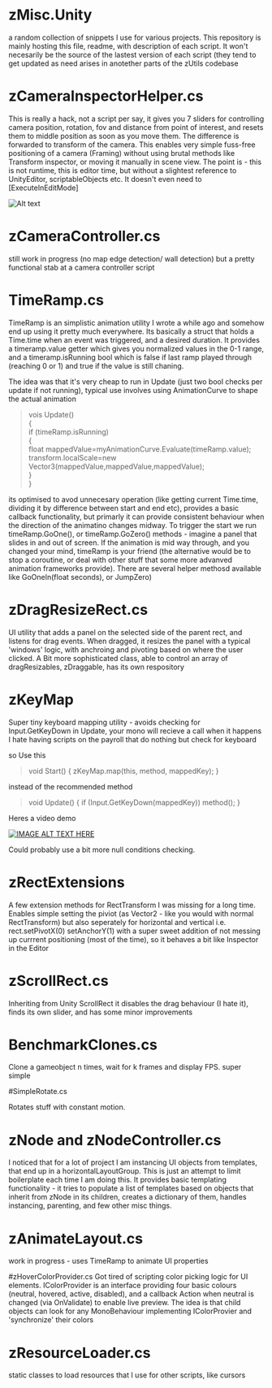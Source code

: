 # zMisc.Unity
a random collection of snippets I use for various projects. This repository is mainly hosting this file, readme, with description of each script.
It won't necesarily be the source of the lastest version of each script (they tend to get updated as need arises in anotether parts of the zUtils codebase

# zCameraInspectorHelper.cs
This is really a hack, not a script per say, it gives you 7 sliders for controlling camera position, rotation, fov and distance from point of interest, and resets them to middle position as soon as you move them. The difference is forwarded to transform of the camera. This enables very simple fuss-free positioning of a camera (Framing) without using brutal methods like Transform inspector, or moving it manually in scene view.
The point is - this is not runtime, this is editor time, but without a slightest reference to UnityEditor, scriptableObjects etc. It doesn't even need to [ExecuteInEditMode]

![Alt text](/blob/master/Screenshots/cameraInspector.png?raw=true?raw=true "Screenshot")
# zCameraController.cs
still work in progress (no map edge detection/ wall detection) but a pretty functional stab at a camera controller script

# TimeRamp.cs

TimeRamp is an simplistic animation utility I wrote a while ago and somehow end up using it pretty much everywhere.
Its basically a struct that holds a Time.time when an event was triggered, and a desired duration. It provides a timeramp.value getter which gives you normalized values in the 0-1 range, and a timeramp.isRunning bool which is false if last ramp played through (reaching 0 or 1) and true if the value is still chaning.

The idea was that it's very cheap to run in Update (just two bool checks per update if not running), typical use involves using AnimationCurve to shape the actual animation

>vois Update()<br/>
>{<br/>
> if (timeRamp.isRunning)<br/>
>  {<br/>
>  float mappedValue=myAnimationCurve.Evaluate(timeRamp.value);<br/>
>  transform.localScale=new Vector3(mappedValue,mappedValue,mappedValue);<br/>
> }<br/>
>}

its optimised to avod unnecesary operation (like getting current Time.time, dividing it by difference between start and end etc), provides a basic callback functionality, but primarly it can provide consistent behaviour when the direction of the animatino changes midway.
To trigger the start we run timeRamp.GoOne(), or timeRamp.GoZero() methods - imagine a panel that slides in and out of screen. If the animation is mid way through, and you changed your mind, timeRamp is your friend (the alternative would be to stop a coroutine, or deal with other stuff that some more advanved animation frameworks provide).
There are several helper methosd available like GoOneIn(float seconds), or JumpZero)




# zDragResizeRect.cs

UI utility that adds a panel on the selected side of the parent rect, and listens for drag events. When dragged, it resizes the panel with a typical 'windows' logic, with anchroing and pivoting based on where the user clicked.
A Bit more sophisticated class, able to control an array of dragResizables, zDraggable, has its own respository

# zKeyMap
Super tiny keyboard mapping utility - avoids checking for Input.GetKeyDown in Update, your mono will recieve a call when it happens
I hate having scripts on the payroll that do nothing but check for keyboard

so Use this

>void Start()
>   {
>      zKeyMap.map(this, method, mappedKey);
>   }

instead of the recommended method

>void Update()
>    {
>        if (Input.GetKeyDown(mappedKey)) method();
>    }
    
Heres a video demo
    
[![IMAGE ALT TEXT HERE](http://img.youtube.com/vi/eSrLbbu6xas/0.jpg)](http://www.youtube.com/watch?v=eSrLbbu6xas)
  
Could probably use a bit more null conditions checking. 

# zRectExtensions

A few extension methods for RectTransform I was missing for a long time. Enables simple setting the piviot (as Vector2 - like you would with normal RectTransform) but also 
seperately for horizontal and vertical i.e. rect.setPivotX(0) setAnchorY(1) with a super sweet addition of not messing up currrent positioning (most of the time), so it behaves a bit like Inspector in the Editor

# zScrollRect.cs

Inheriting from Unity ScrollRect it disables the drag behaviour (I hate it), finds its own slider, and has some minor improvements

# BenchmarkClones.cs

Clone a gameobject n times, wait for k frames and display FPS. super simple

#SimpleRotate.cs

Rotates stuff with constant motion.

# zNode and zNodeController.cs

I noticed that for a lot of project I am instancing UI objects from templates, that end up in a horizontalLayoutGroup. This is just an attempt to limit boilerplate each time I am doing this. 
It provides basic templating functionality - it tries to populate a list of templates based on objects that inherit from zNode in its children, creates a dictionary of them, handles instancing, parenting, and few other misc things.

# zAnimateLayout.cs
work in progress - uses TimeRamp to animate UI properties

#zHoverColorProvider.cs
Got tired of scripting color picking logic for UI elements. IColorProvider is an interface providing four basic colours (neutral, hovered, active, disabled), and a callback Action when neutral is changed (via OnValidate) to enable live preview.
The idea is that child objects can look for any MonoBehaviour implementing IColorProvier and 'synchronize' their colors



# zResourceLoader.cs
static classes to load resources that I use for other scripts, like cursors







